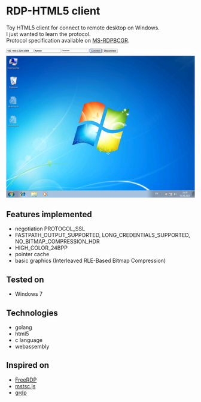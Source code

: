 # RDP-HTML5 client
Toy HTML5 client for connect to remote desktop on Windows.  
I just wanted to learn the protocol.  
Protocol specification available on [MS-RDPBCGR](https://learn.microsoft.com/en-us/openspecs/windows_protocols/ms-rdpbcgr/5073f4ed-1e93-45e1-b039-6e30c385867c).

![rdp-html5 client screenshot](./screenshot.png)

## Features implemented
- negotiation PROTOCOL_SSL
- FASTPATH_OUTPUT_SUPPORTED, LONG_CREDENTIALS_SUPPORTED, NO_BITMAP_COMPRESSION_HDR
- HIGH_COLOR_24BPP
- pointer cache
- basic graphics (Interleaved RLE-Based Bitmap Compression)

## Tested on
- Windows 7

## Technologies
- golang
- html5
- c language
- webassembly

## Inspired on
- [FreeRDP](https://github.com/FreeRDP/FreeRDP)
- [mstsc.js](https://github.com/citronneur/mstsc.js)
- [grdp](https://github.com/icodeface/grdp)
